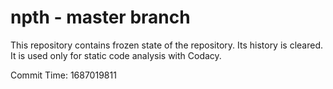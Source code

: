 # npth - master branch

This repository contains frozen state of the repository.
Its history is cleared. It is used only for static code
analysis with Codacy.

Commit Time: 1687019811